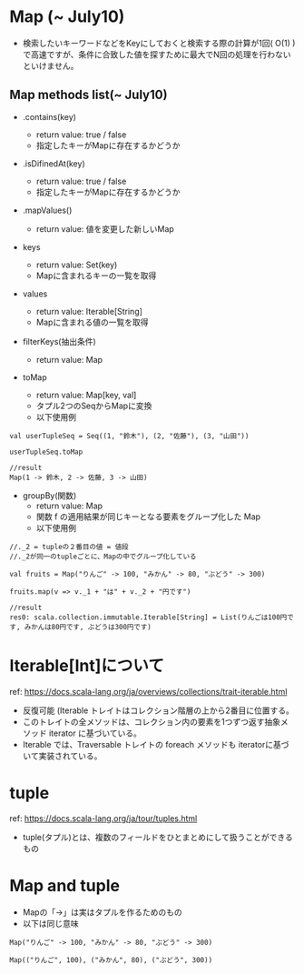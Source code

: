 # Map (~ July10)
- 検索したいキーワードなどをKeyにしておくと検索する際の計算が1回( O(1) )で高速ですが、条件に合致した値を探すために最大でN回の処理を行わないといけません。


## Map methods list(~ July10)
- .contains(key)
  - return value: true / false
  - 指定したキーがMapに存在するかどうか

- .isDifinedAt(key)
  - return value: true / false
  - 指定したキーがMapに存在するかどうか

- .mapValues()
  - return value: 値を変更した新しいMap

- keys
  - return value: Set(key)
  - Mapに含まれるキーの一覧を取得

- values
  - return value: Iterable[String] 
  - Mapに含まれる値の一覧を取得

- filterKeys(抽出条件)
  - return value: Map

- toMap
  - return value: Map[key, val]
  - タプル2つのSeqからMapに変換
  - 以下使用例

```
val userTupleSeq = Seq((1, "鈴木"), (2, "佐藤"), (3, "山田"))

userTupleSeq.toMap

//result
Map(1 -> 鈴木, 2 -> 佐藤, 3 -> 山田)
```
  
- groupBy(関数)
  - return value: Map
  - 関数 f の適用結果が同じキーとなる要素をグループ化した Map  
  - 以下使用例

```
//._2 = tupleの２番目の値 = 値段
//._2が同一のtupleごとに、Mapの中でグループ化している

val fruits = Map("りんご" -> 100, "みかん" -> 80, "ぶどう" -> 300)

fruits.map(v => v._1 + "は" + v._2 + "円です")

//result
res0: scala.collection.immutable.Iterable[String] = List(りんごは100円です, みかんは80円です, ぶどうは300円です)
```


# Iterable[Int]について
ref: https://docs.scala-lang.org/ja/overviews/collections/trait-iterable.html  
- 反復可能 (Iterable トレイトはコレクション階層の上から2番目に位置する。
- このトレイトの全メソッドは、コレクション内の要素を1つずつ返す抽象メソッド iterator に基づいている。
- Iterable では、Traversable トレイトの foreach メソッドも iteratorに基づいて実装されている。

# tuple 
ref: https://docs.scala-lang.org/ja/tour/tuples.html  
- tuple(タプル)とは、複数のフィールドをひとまとめにして扱うことができるもの

# Map and tuple
- Mapの「->」は実はタプルを作るためのもの
- 以下は同じ意味

```
Map("りんご" -> 100, "みかん" -> 80, "ぶどう" -> 300)

Map(("りんご", 100), ("みかん", 80), ("ぶどう", 300))
```
